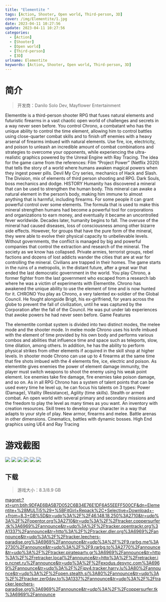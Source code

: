 ```yaml
---
title: "Elementite "
tags: [Action, Shooter, Open world, Third-person, 3D]
cover: /img/Elementite/1.jpg
date: 2023-04-11 10:27:56
update: 2023-04-11 10:27:56
categories: 
  - [Action]
  - [Shooter]
  - [Open world]
  - [Third-person]
  - [3D]
urlname: Elementite
keywords: [Action, Shooter, Open world, Third-person, 3D]
---
```

# 简介

> 开发商：Danilo Solo Dev, Mayflower Entertainment

Elementite is a third-person shooter RPG that fuses natural elements and futuristic firearms in a vast chaotic open world of challenges and secrets in a way never seen before. You control Chrono, a combatant who has the unique ability to control the time element, allowing him to control battles using close-quarter combat skills and to finish off enemies with a heavy arsenal of firearms imbued with natural elements. Use fire, ice, electricity, and poison to unleash an incredible amount of combat combinations and strategies to overcome your opponents, while experiencing the ultra-realistic graphics powered by the Unreal Engine with Ray Tracing.
The idea for the game came from the references:
Film “Project Power” (Netflix 2020) that tells the story of a world where humans awaken magical powers when they ingest power pills.
Devil My Cry series, mechanics of Hack and Slash.
The Division, mix of elements of third person shooting and RPG.
Dark Souls, boss mechanics and dodge.
HISTORY
Humanity has discovered a mineral that can be used to strengthen the human body. This mineral can awake a natural element in the person’s body, making him immune to almost anything that is harmful, including firearms. For some people it can grant powerful control over some elements.
The formula that is used to make this mineral strengthen humans had become a powerful tool for corporations and organizations to earn money, and eventually it became an uncontrolled fever worldwide.
Decades later, humanity begins to fall. The overuse of the mineral had caused diseases, loss of consciousness among other bizarre side effects. However, for groups that have the pure form of the mineral, they were able to evolve their physical capacity to unbelievable levels.
Without governments, the conflict is managed by big and powerful companies that control the extraction and research of the mineral. The society as we know has collapsed. Private armies, terrorist groups, rebel factions and dozens of lost addicts wander the cities that are at war for controlling the mineral.
Civilians are trapped in their homes.
The game starts in the ruins of a metropolis, in the distant future, after a great war that ended the last democratic government in the world. You play Chrono, a former fighter from the last government who escaped from a research lab where he was a victim of experiments with Elementite. Chrono has awakened the unique ability to use the element of time and is now hunted for it.
CHRONO
You play as Chrono, a very talented ex-soldier of the Global Council. He fought alongside Brigit, his ex-girlfriend, for years across the globe to prevent the fall of civilization, until he was captured by the Corporation after the fall of the Council. He was put under lab experiences that awoke powers he had never seen before.
Game Features

The elementite combat system is divided into two distinct modes, the melee mode and the shooter mode.
In melee mode Chrono uses his knife imbued with the element of time provided by his own body and performs various combos and abilities that influence time and space such as teleports, slow, time dilation, among others.
In addition, he has the ability to perform physical strikes from other elements if acquired in the skill shop at higher levels.
In shooter mode Chrono can use up to 4 firearms at the same time that fire shots imbued with the 4 elements fire, ice, electric and poison. As elementite gives enemies the power of element damage immunity, the player must switch weapons to shoot the enemy using his weak point element.
Ice enemies take fire damage, fire enemies take poison damage, and so on.
As in all RPG Chrono has a system of talent points that can be used every time he level up, he can focus his talents on 3 types: Power (Damage), Vitality (Resistance), Agility (time skills).
Stealth or armed combat.
An open world with several primary and secondary missions and the freedom to play the level as many times as you want.
An inventory with creation resources. Skill trees to develop your character in a way that adapts to your style of play.
New armor, firearms and melee.
Battle arenas in other dimensions.
Cinematics, battles with dynamic bosses.
High End graphics using UE4 and Ray Tracing

# 游戏截图

![](/img/Elementite/2.jpg)
![](/img/Elementite/3.jpg)
![](/img/Elementite/4.jpg)
![](/img/Elementite/5.jpg)
![](/img/Elementite/6.jpg)
![](/img/Elementite/7.jpg)


## 下载

> 游戏大小：8.3/8.9 GB

[magnet:?xt=urn:btih:9DFAE6BA5B7D052C6B34E76E1DF6A55EEFF500CF&amp;dn=Elementite+%28MULTi5%29+%5BFitGirl+Repack%2C+Selective+Download+-+from+8.3+GB%5D&amp;tr=udp%3A%2F%2F46.148.18.250%3A2710&amp;tr=udp%3A%2F%2Fopentor.org%3A2710&amp;tr=udp%3A%2F%2Ftracker.coppersurfer.tk%3A6969%2Fannounce&amp;tr=udp%3A%2F%2Ftracker.opentrackr.org%3A1337%2Fannounce&amp;tr=http%3A%2F%2Ftracker.dler.org%3A6969%2Fannounce&amp;tr=udp%3A%2F%2Ftracker.leechers-paradise.org%3A6969%2Fannounce&amp;tr=udp%3A%2F%2F9.rarbg.me%3A2730%2Fannounce&amp;tr=udp%3A%2F%2F9.rarbg.to%3A2770%2Fannounce&amp;tr=udp%3A%2F%2Ftracker.pirateparty.gr%3A6969%2Fannounce&amp;tr=http%3A%2F%2Fretracker.local%2Fannounce&amp;tr=http%3A%2F%2Fretracker.ip.ncnet.ru%2Fannounce&amp;tr=udp%3A%2F%2Fexodus.desync.com%3A6969%2Fannounce&amp;tr=udp%3A%2F%2Fipv4.tracker.harry.lu%3A80%2Fannounce&amp;tr=udp%3A%2F%2Fopen.stealth.si%3A80%2Fannounce&amp;tr=udp%3A%2F%2Ftracker.zer0day.to%3A1337%2Fannounce&amp;tr=udp%3A%2F%2Ftracker.leechers-paradise.org%3A6969%2Fannounce&amp;tr=udp%3A%2F%2Fcoppersurfer.tk%3A6969%2Fannounce](magnet:?xt=urn:btih:9DFAE6BA5B7D052C6B34E76E1DF6A55EEFF500CF&amp;dn=Elementite+%28MULTi5%29+%5BFitGirl+Repack%2C+Selective+Download+-+from+8.3+GB%5D&amp;tr=udp%3A%2F%2F46.148.18.250%3A2710&amp;tr=udp%3A%2F%2Fopentor.org%3A2710&amp;tr=udp%3A%2F%2Ftracker.coppersurfer.tk%3A6969%2Fannounce&amp;tr=udp%3A%2F%2Ftracker.opentrackr.org%3A1337%2Fannounce&amp;tr=http%3A%2F%2Ftracker.dler.org%3A6969%2Fannounce&amp;tr=udp%3A%2F%2Ftracker.leechers-paradise.org%3A6969%2Fannounce&amp;tr=udp%3A%2F%2F9.rarbg.me%3A2730%2Fannounce&amp;tr=udp%3A%2F%2F9.rarbg.to%3A2770%2Fannounce&amp;tr=udp%3A%2F%2Ftracker.pirateparty.gr%3A6969%2Fannounce&amp;tr=http%3A%2F%2Fretracker.local%2Fannounce&amp;tr=http%3A%2F%2Fretracker.ip.ncnet.ru%2Fannounce&amp;tr=udp%3A%2F%2Fexodus.desync.com%3A6969%2Fannounce&amp;tr=udp%3A%2F%2Fipv4.tracker.harry.lu%3A80%2Fannounce&amp;tr=udp%3A%2F%2Fopen.stealth.si%3A80%2Fannounce&amp;tr=udp%3A%2F%2Ftracker.zer0day.to%3A1337%2Fannounce&amp;tr=udp%3A%2F%2Ftracker.leechers-paradise.org%3A6969%2Fannounce&amp;tr=udp%3A%2F%2Fcoppersurfer.tk%3A6969%2Fannounce)